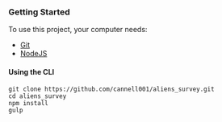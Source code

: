 ### Getting Started
To use this project, your computer needs:
- [Git](https://git-scm.com/)
- [NodeJS](https://nodejs.org/en/)

#### Using the CLI
```
git clone https://github.com/cannell001/aliens_survey.git
cd aliens_survey
npm install
gulp
```

